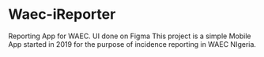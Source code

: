 # Waec-iReporter
Reporting App for WAEC. UI done on Figma
This project is a simple Mobile App started in 2019 for the purpose of incidence reporting in WAEC NIgeria.
